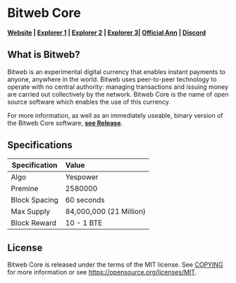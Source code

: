 Bitweb Core
=====================================

**[Website](https://bitweb.tech) | [Explorer 1](https://blocks.bitweb.tech) | [Explorer 2](http://explorer.customspeed.nl) | [Explorer 3](http://explorer.bitweb.tech)| [Official Ann](https://bitcointalk.org/index.php?topic=5174488.0) | [Discord](https://discord.gg/unGuGEB)**


What is Bitweb?
------------------

Bitweb is an experimental digital currency that enables instant payments to
anyone, anywhere in the world. Bitweb uses peer-to-peer technology to operate
with no central authority: managing transactions and issuing money are carried
out collectively by the network. Bitweb Core is the name of open source
software which enables the use of this currency.

For more information, as well as an immediately useable, binary version of
the Bitweb Core software, **[see Release](https://github.com/LightBitProject/LightBit/releases)**.

Specifications
------

| Specification          | Value                  |
| ---------------------- |:-----------------------|
| Algo                   | Yespower           |
| Premine                | 2580000               |
| Block Spacing          | 60 seconds             |
| Max Supply             | 84,000,000 (21 Million)|
| Block Reward           | 10 - 1  BTE           |

License
-------

Bitweb Core is released under the terms of the MIT license. See [COPYING](COPYING) for more
information or see https://opensource.org/licenses/MIT.
